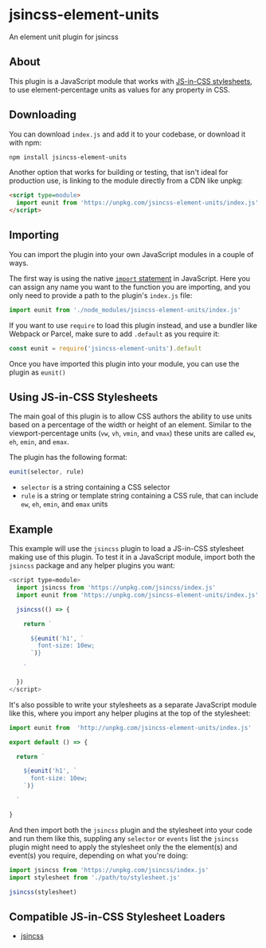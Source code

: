 # jsincss-element-units

An element unit plugin for jsincss

## About

This plugin is a JavaScript module that works with [JS-in-CSS stylesheets](https://responsive.style/theory/what-is-a-jic-stylesheet.html), to use element-percentage units as values for any property in CSS.

## Downloading

You can download `index.js` and add it to your codebase, or download it with npm:

```bash
npm install jsincss-element-units
```

Another option that works for building or testing, that isn't ideal for production use, is linking to the module directly from a CDN like unpkg:

```html
<script type=module>
  import eunit from 'https://unpkg.com/jsincss-element-units/index.js'
</script>
```

## Importing

You can import the plugin into your own JavaScript modules in a couple of ways.

The first way is using the native [`import` statement](https://developer.mozilla.org/en-US/docs/Web/JavaScript/Reference/Statements/import) in JavaScript. Here you can assign any name you want to the function you are importing, and you only need to provide a path to the plugin's `index.js` file:

```js
import eunit from './node_modules/jsincss-element-units/index.js'
```

If you want to use `require` to load this plugin instead, and use a bundler like Webpack or Parcel, make sure to add `.default` as you require it:

```js
const eunit = require('jsincss-element-units').default
```

Once you have imported this plugin into your module, you can use the plugin as `eunit()`

## Using JS-in-CSS Stylesheets

The main goal of this plugin is to allow CSS authors the ability to use units based on a percentage of the width or height of an element. Similar to the viewport-percentage units (`vw`, `vh`, `vmin`, and `vmax`) these units are called `ew`, `eh`, `emin`, and `emax`.

The plugin has the following format:

```js
eunit(selector, rule)
```

- `selector` is a string containing a CSS selector
- `rule` is a string or template string containing a CSS rule, that can include `ew`, `eh`, `emin`, and `emax` units

## Example

This example will use the `jsincss` plugin to load a JS-in-CSS stylesheet making use of this plugin. To test it in a JavaScript module, import both the `jsincss` package and any helper plugins you want:

```js
<script type=module>
  import jsincss from 'https://unpkg.com/jsincss/index.js'
  import eunit from 'https://unpkg.com/jsincss-element-units/index.js'

  jsincss(() => {

    return `

      ${eunit('h1', `
        font-size: 10ew;
      `)}

    `

  })
</script>
```

It's also possible to write your stylesheets as a separate JavaScript module like this, where you import any helper plugins at the top of the stylesheet:

```js
import eunit from  'http://unpkg.com/jsincss-element-units/index.js'

export default () => {

  return `

    ${eunit('h1', `
      font-size: 10ew;
    `)}

  `

}
```

And then import both the `jsincss` plugin and the stylesheet into your code and run them like this, suppling any `selector` or `events` list the `jsincss` plugin might need to apply the stylesheet only the the element(s) and event(s) you require, depending on what you're doing:

```js
import jsincss from 'https://unpkg.com/jsincss/index.js'
import stylesheet from './path/to/stylesheet.js'

jsincss(stylesheet)
```

## Compatible JS-in-CSS Stylesheet Loaders

- [jsincss](https://github.com/tomhodgins/jsincss)